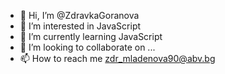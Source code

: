 - 👋 Hi, I’m @ZdravkaGoranova
- 👀 I’m interested in JavaScript 
- 🌱 I’m currently learning JavaScript
- 💞️ I’m looking to collaborate on ...
- 📫 How to reach me zdr_mladenova90@abv.bg 

<!---
ZdravkaGoranova/ZdravkaGoranova is a ✨ special ✨ repository because its `README.md` (this file) appears on your GitHub profile.
You can click the Preview link to take a look at your changes.
--->
